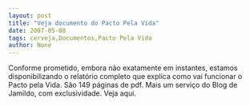 ```yaml
---
layout: post
title: "Veja documento do Pacto Pela Vida"
date: 2007-05-08
tags: cerveja,Documentos,Pacto Pela Vida
author: None
---
```

Conforme prometido, embora n&atilde;o exatamente em instantes, estamos disponibilizando o relat&oacute;rio completo que explica como vai funcionar o Pacto pela Vida.
S&atilde;o 149 p&aacute;ginas de pdf.
Mais um servi&ccedil;o do Blog de Jamildo, com exclusividade. Veja aqui. 